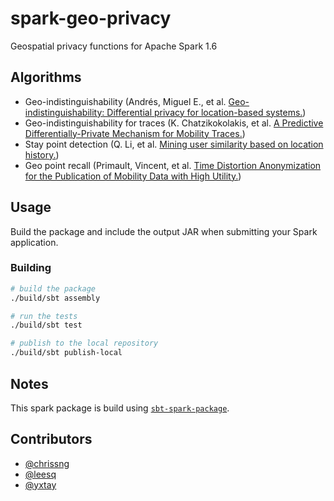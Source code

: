# spark-geo-privacy

Geospatial privacy functions for Apache Spark 1.6

## Algorithms

- Geo-indistinguishability (Andrés, Miguel E., et al. [Geo-indistinguishability: Differential privacy for location-based systems.](http://dl.acm.org/citation.cfm?id=2516735))
- Geo-indistinguishability for traces (K. Chatzikokolakis, et al. [A Predictive Differentially-Private Mechanism for Mobility Traces.](https://petsymposium.org/2014/papers/Chatzikokolakis.pdf))
- Stay point detection (Q. Li, et al. [Mining user similarity based on location history.](http://dl.acm.org/citation.cfm?id=1463477))
- Geo point recall (Primault, Vincent, et al. [Time Distortion Anonymization for the Publication of Mobility Data with High Utility.](https://arxiv.org/pdf/1507.00443))

## Usage

Build the package and include the output JAR when submitting your Spark application.

### Building

```bash
# build the package
./build/sbt assembly

# run the tests
./build/sbt test

# publish to the local repository
./build/sbt publish-local
```

## Notes

This spark package is build using [`sbt-spark-package`](https://github.com/databricks/sbt-spark-package).

## Contributors

- [@chrissng](https://github.com/chrissng)
- [@leesq](https://github.com/leesq)
- [@yxtay](https://github.com/yxtay)

